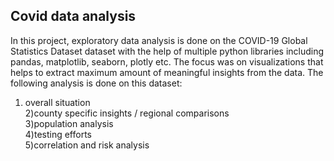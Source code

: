 ## Covid data analysis
In this project, exploratory data analysis is done on the COVID-19 Global Statistics Dataset dataset with the help of multiple python libraries including pandas, matplotlib, seaborn, plotly etc. The focus was on visualizations that helps to extract maximum amount of meaningful insights from the data. The following analysis is done on this dataset:

1) overall situation  
2)county specific insights / regional comparisons  
3)population analysis  
4)testing efforts  
5)correlation and risk analysis  
